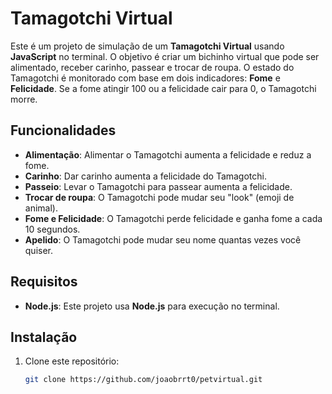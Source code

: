 # Tamagotchi Virtual

Este é um projeto de simulação de um **Tamagotchi Virtual** usando **JavaScript** no terminal. O objetivo é criar um bichinho virtual que pode ser alimentado, receber carinho, passear e trocar de roupa. O estado do Tamagotchi é monitorado com base em dois indicadores: **Fome** e **Felicidade**. Se a fome atingir 100 ou a felicidade cair para 0, o Tamagotchi morre.

## Funcionalidades

- **Alimentação**: Alimentar o Tamagotchi aumenta a felicidade e reduz a fome.
- **Carinho**: Dar carinho aumenta a felicidade do Tamagotchi.
- **Passeio**: Levar o Tamagotchi para passear aumenta a felicidade.
- **Trocar de roupa**: O Tamagotchi pode mudar seu "look" (emoji de animal).
- **Fome e Felicidade**: O Tamagotchi perde felicidade e ganha fome a cada 10 segundos.
- **Apelido**: O Tamagotchi pode mudar seu nome quantas vezes você quiser.


## Requisitos

- **Node.js**: Este projeto usa **Node.js** para execução no terminal.

## Instalação

1. Clone este repositório:

   ```bash
   git clone https://github.com/joaobrrt0/petvirtual.git

